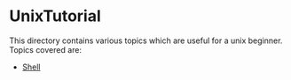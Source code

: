 # UnixTutorial
This directory contains various topics which are useful for a unix beginner. Topics covered are:
* [Shell](./shell.md)
